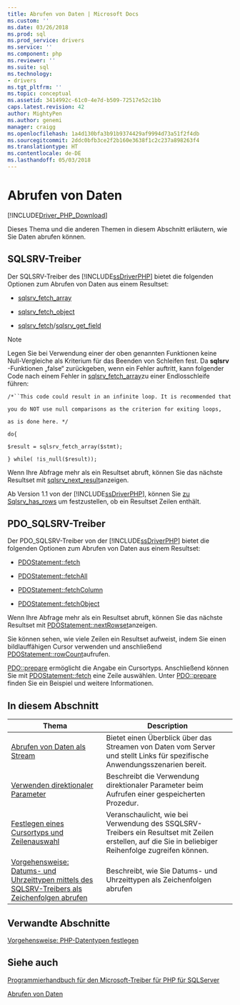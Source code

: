 ```yaml
---
title: Abrufen von Daten | Microsoft Docs
ms.custom: ''
ms.date: 03/26/2018
ms.prod: sql
ms.prod_service: drivers
ms.service: ''
ms.component: php
ms.reviewer: ''
ms.suite: sql
ms.technology:
- drivers
ms.tgt_pltfrm: ''
ms.topic: conceptual
ms.assetid: 3414992c-61c0-4e7d-b509-72517e52c1bb
caps.latest.revision: 42
author: MightyPen
ms.author: genemi
manager: craigg
ms.openlocfilehash: 1a4d130bfa3b91b9374429af9994d73a51f2f4db
ms.sourcegitcommit: 2ddc0bfb3ce2f2b160e3638f1c2c237a898263f4
ms.translationtype: HT
ms.contentlocale: de-DE
ms.lasthandoff: 05/03/2018
---
```

# <a name="retrieving-data"></a>Abrufen von Daten
[!INCLUDE[Driver_PHP_Download](../../includes/driver_php_download.md)]

Dieses Thema und die anderen Themen in diesem Abschnitt erläutern, wie Sie Daten abrufen können.  
  
## <a name="sqlsrv-driver"></a>SQLSRV-Treiber  
Der SQLSRV-Treiber des [!INCLUDE[ssDriverPHP](../../includes/ssdriverphp_md.md)] bietet die folgenden Optionen zum Abrufen von Daten aus einem Resultset:  
  
-   [sqlsrv_fetch_array](../../connect/php/sqlsrv-fetch-array.md)  
  
-   [sqlsrv_fetch_object](../../connect/php/sqlsrv-fetch-object.md)  
  
-   [sqlsrv_fetch](../../connect/php/sqlsrv-fetch.md)/[sqlsrv_get_field](../../connect/php/sqlsrv-get-field.md)  
  
> [!NOTE]  
> Legen Sie bei Verwendung einer der oben genannten Funktionen keine Null-Vergleiche als Kriterium für das Beenden von Schleifen fest. Da **sqlsrv** -Funktionen „false“ zurückgeben, wenn ein Fehler auftritt, kann folgender Code nach einem Fehler in [sqlsrv_fetch_array](../../connect/php/sqlsrv-fetch-array.md)zu einer Endlosschleife führen:  
>   
> `/*``This code could result in an infinite loop. It is recommended that`  
>   
> `you do NOT use null comparisons as the criterion for exiting loops,`  
>   
> `as is done here. */`  
>   
> `do{`  
>   
> `$result = sqlsrv_fetch_array($stmt);`  
>   
> `} while( !is_null($result));`  
  
Wenn Ihre Abfrage mehr als ein Resultset abruft, können Sie das nächste Resultset mit [sqlsrv_next_result](../../connect/php/sqlsrv-next-result.md)anzeigen.  
  
Ab Version 1.1 von der [!INCLUDE[ssDriverPHP](../../includes/ssdriverphp_md.md)], können Sie [zu Sqlsrv_has_rows](../../connect/php/sqlsrv-has-rows.md) um festzustellen, ob ein Resultset Zeilen enthält.  
  
## <a name="pdosqlsrv-driver"></a>PDO_SQLSRV-Treiber  
Der PDO_SQLSRV-Treiber von der [!INCLUDE[ssDriverPHP](../../includes/ssdriverphp_md.md)] bietet die folgenden Optionen zum Abrufen von Daten aus einem Resultset:  
  
-   [PDOStatement::fetch](../../connect/php/pdostatement-fetch.md)  
  
-   [PDOStatement::fetchAll](../../connect/php/pdostatement-fetchall.md)  
  
-   [PDOStatement::fetchColumn](../../connect/php/pdostatement-fetchcolumn.md)  
  
-   [PDOStatement::fetchObject](../../connect/php/pdostatement-fetchobject.md)  
  
Wenn Ihre Abfrage mehr als ein Resultset abruft, können Sie das nächste Resultset mit [PDOStatement::nextRowset](../../connect/php/pdostatement-nextrowset.md)anzeigen.  
  
Sie können sehen, wie viele Zeilen ein Resultset aufweist, indem Sie einen bildlauffähigen Cursor verwenden und anschließend [PDOStatement::rowCount](../../connect/php/pdostatement-rowcount.md)aufrufen.  
  
[PDO::prepare](../../connect/php/pdo-prepare.md) ermöglicht die Angabe ein Cursortyps. Anschließend können Sie mit [PDOStatement::fetch](../../connect/php/pdostatement-fetch.md) eine Zeile auswählen. Unter [PDO::prepare](../../connect/php/pdo-prepare.md) finden Sie ein Beispiel und weitere Informationen.  
  
## <a name="in-this-section"></a>In diesem Abschnitt  
  
|Thema|Description|  
|---------|---------------|  
|[Abrufen von Daten als Stream](../../connect/php/retrieving-data-as-a-stream-using-the-sqlsrv-driver.md)|Bietet einen Überblick über das Streamen von Daten vom Server und stellt Links für spezifische Anwendungsszenarien bereit.|  
|[Verwenden direktionaler Parameter](../../connect/php/using-directional-parameters.md)|Beschreibt die Verwendung direktionaler Parameter beim Aufrufen einer gespeicherten Prozedur.|  
|[Festlegen eines Cursortyps und Zeilenauswahl](../../connect/php/specifying-a-cursor-type-and-selecting-rows.md)|Veranschaulicht, wie bei Verwendung des SSQLSRV-Treibers ein Resultset mit Zeilen erstellen, auf die Sie in beliebiger Reihenfolge zugreifen können.|  
|[Vorgehensweise: Datums- und Uhrzeittypen mittels des SQLSRV-Treibers als Zeichenfolgen abrufen](../../connect/php/how-to-retrieve-date-and-time-type-as-strings-using-the-sqlsrv-driver.md)|Beschreibt, wie Sie Datums- und Uhrzeittypen als Zeichenfolgen abrufen|  
  
## <a name="related-sections"></a>Verwandte Abschnitte  
[Vorgehensweise: PHP-Datentypen festlegen](../../connect/php/how-to-specify-php-data-types.md)  
  
## <a name="see-also"></a>Siehe auch  
[Programmierhandbuch für den Microsoft-Treiber für PHP für SQLServer](../../connect/php/programming-guide-for-php-sql-driver.md)

[Abrufen von Daten](../../connect/php/retrieving-data.md)  
  
